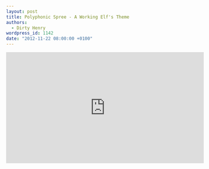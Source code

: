 ```yaml
---
layout: post
title: Polyphonic Spree - A Working Elf's Theme
authors:
  - Dirty Henry
wordpress_id: 1142
date: "2012-11-22 08:00:00 +0100"
---
```


<iframe width="540" height="304" src="http://www.youtube.com/embed/1tvKdM-__HU" frameborder="0" allowfullscreen></iframe>
